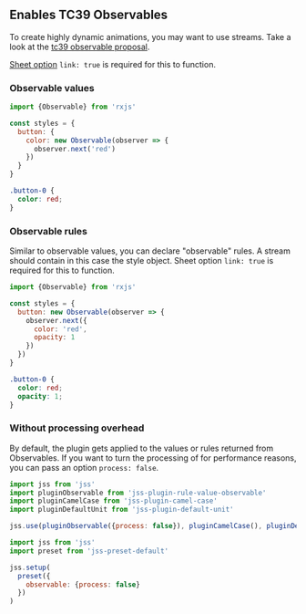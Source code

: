 ## Enables TC39 Observables

To create highly dynamic animations, you may want to use streams. Take a look at the [tc39 observable proposal](https://github.com/tc39/proposal-observable).

[Sheet option](https://github.com/cssinjs/jss/blob/master/docs/jss-api.md#create-style-sheet) `link: true` is required for this to function.

### Observable values

```javascript
import {Observable} from 'rxjs'

const styles = {
  button: {
    color: new Observable(observer => {
      observer.next('red')
    })
  }
}
```

```css
.button-0 {
  color: red;
}
```

### Observable rules

Similar to observable values, you can declare "observable" rules. A stream should contain in this case the style object. Sheet option `link: true` is required for this to function.

```javascript
import {Observable} from 'rxjs'

const styles = {
  button: new Observable(observer => {
    observer.next({
      color: 'red',
      opacity: 1
    })
  })
}
```

```css
.button-0 {
  color: red;
  opacity: 1;
}
```

### Without processing overhead

By default, the plugin gets applied to the values or rules returned from Observables. If you want to turn the processing of for performance reasons, you can pass an option `process: false`.

```javascript
import jss from 'jss'
import pluginObservable from 'jss-plugin-rule-value-observable'
import pluginCamelCase from 'jss-plugin-camel-case'
import pluginDefaultUnit from 'jss-plugin-default-unit'

jss.use(pluginObservable({process: false}), pluginCamelCase(), pluginDefaultUnit())
```

```javascript
import jss from 'jss'
import preset from 'jss-preset-default'

jss.setup(
  preset({
    observable: {process: false}
  })
)
```
